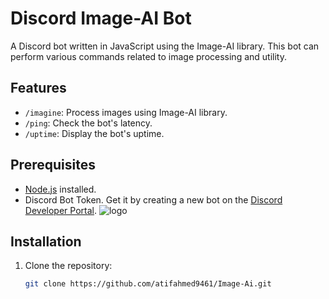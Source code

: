 # Discord Image-AI Bot

A Discord bot written in JavaScript using the Image-AI library. This bot can perform various commands related to image processing and utility.

## Features

- `/imagine`: Process images using Image-AI library.
- `/ping`: Check the bot's latency.
- `/uptime`: Display the bot's uptime.

## Prerequisites

- [Node.js](https://nodejs.org/) installed.
- Discord Bot Token. Get it by creating a new bot on the [Discord Developer Portal](https://discord.com/developers/applications).
  ![logo](https://media.discordapp.net/attachments/1090286019435319309/1198621715161436200/Screenshot_2024-01-21_193324.png?ex=65bf9276&is=65ad1d76&hm=a4e7a00d837a79cc3615bff84d1141e04298f722150b37a8523397d72d5dcb56&=&format=webp&quality=lossless&width=819&height=324)

## Installation

1. Clone the repository:

   ```bash
   git clone https://github.com/atifahmed9461/Image-Ai.git
